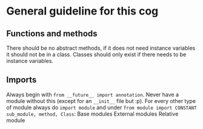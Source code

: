 # General guideline for this cog

## Functions and methods
There should be no abstract methods, if it does not need instance variables it should not be in a class.
Classes should only exist if there needs to be instance variables.

## Imports
Always begin with `from __future__ import annotation`. Never have a module without this (except for an `__init__` file but :p).
For every other type of module always do `import module` and under `from module import CONSTANT sub_module, method, Class`:
    Base modules
    External modules
    Relative module